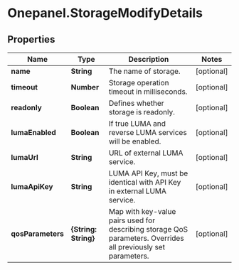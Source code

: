 # Onepanel.StorageModifyDetails

## Properties
Name | Type | Description | Notes
------------ | ------------- | ------------- | -------------
**name** | **String** | The name of storage. | [optional] 
**timeout** | **Number** | Storage operation timeout in milliseconds. | [optional] 
**readonly** | **Boolean** | Defines whether storage is readonly. | [optional] 
**lumaEnabled** | **Boolean** | If true LUMA and reverse LUMA services will be enabled. | [optional] 
**lumaUrl** | **String** | URL of external LUMA service. | [optional] 
**lumaApiKey** | **String** | LUMA API Key, must be identical with API Key in external LUMA service. | [optional] 
**qosParameters** | **{String: String}** | Map with key-value pairs used for describing storage QoS parameters. Overrides all previously set parameters. | [optional] 



